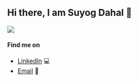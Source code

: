 ## Hi there, I am Suyog Dahal 👋

<a href="">
  <img align="centre" src="https://github-readme-stats.vercel.app/api?username=suyogdahal&hide=issues,contribs&count_private=true&show_icons=true&title_color=007bff&text_color=e7e7e7&icon_color=007bff&bg_color=171c28" />
<a />

#### Find me on

- [LinkedIn](//linkedin.com/in/suyog-dahal/) :computer:
- [Email](mailto:suyogdahal46@gmail.com) :email:
  
  
<!-- #### See my contributions eaten by a snake
  
![Snake gif](https://github.com/suyogdahal/testing/blob/main/output/github-contribution-grid-snake.gif) -->
  
<!--
![Top Langs](https://github-readme-stats.vercel.app/api/top-langs/?username=suyogdahal&layout=compact&title_color=007bff&text_color=e7e7e7&icon_color=007bff&bg_color=171c28)
-->
